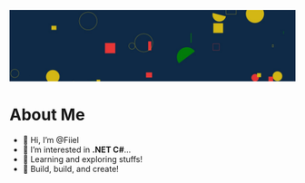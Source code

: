 ![Fiiel's SVG Shapes Banner](./svg_banner.jfif)

# About Me
- 👋 Hi, I’m @Fiiel
- 👀 I’m interested in **.NET C#**...
- 🌱 Learning and exploring stuffs!
- 🔖 Build, build, and create!

<!---
Fiiel/Fiiel is a ✨ special ✨ repository because its `README.md` (this file) appears on your GitHub profile.
You can click the Preview link to take a look at your changes.
--->
